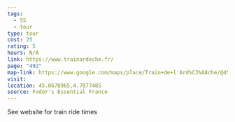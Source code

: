 ```yaml
---
tags:
  - 5S
  - tour
type: tour
cost: 25
rating: 5
hours: N/A
link: https://www.trainardeche.fr/
page: "492"
map-link: https://www.google.com/maps/place/Train+de+l'Ard%C3%A8che/@45.0677436,4.7853969,17z/data=!3m1!4b1!4m6!3m5!1s0x47f542ee0be4daeb:0xced9ed03fcfbfc84!8m2!3d45.0677398!4d4.7879718!16s%2Fm%2F080b2rm?entry=ttu&g_ep=EgoyMDI0MTAwMi4xIKXMDSoASAFQAw%3D%3D
visit: 
location: 45.0678965,4.7877485
source: Fodor's Essential France
---
```

See website for train ride times
